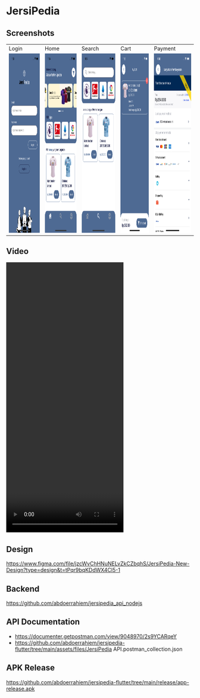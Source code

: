 # JersiPedia

## Screenshots

<table>
  <tr>
    <td>Login</td>
    <td>Home</td>
    <td>Search</td>
    <td>Cart</td>
    <td>Payment</td>
  </tr>
  <tr>
    <td><img src="assets/files/login.png" width=270 height=480></td>
    <td><img src="assets/files/home.png" width=270 height=480></td>
    <td><img src="assets/files/search.png" width=270 height=480></td>
    <td><img src="assets/files/cart.png" width=270 height=480></td>
    <td><img src="assets/files/payment.png" width=270 height=480></td>
  </tr>
 </table>

## Video

<video width="315" height="723" controls>
  <source src="assets/files/recording.mov" type="video/mov">
</video>

## Design

https://www.figma.com/file/jzcWvChHNuNELvZkCZbqhS/JersiPedia-New-Design?type=design&t=tPqr9bqKDdWX4Cl5-1

## Backend

https://github.com/abdoerrahiem/jersipedia_api_nodejs

## API Documentation

- https://documenter.getpostman.com/view/9048970/2s9YCARqeY
- https://github.com/abdoerrahiem/jersipedia-flutter/tree/main/assets/files/JersiPedia API.postman_collection.json

## APK Release

https://github.com/abdoerrahiem/jersipedia-flutter/tree/main/release/app-release.apk
